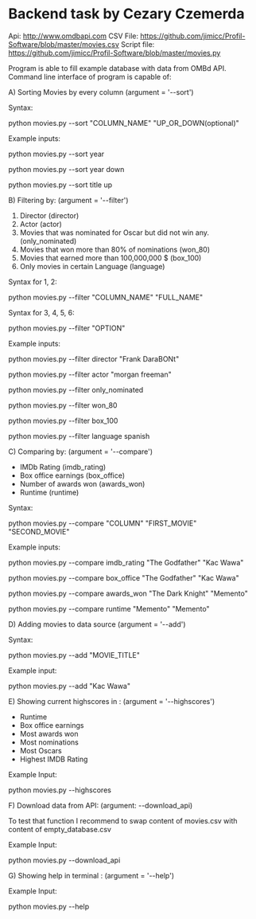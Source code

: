 # Backend task by Cezary Czemerda 

Api: http://www.omdbapi.com
CSV File: https://github.com/jimicc/Profil-Software/blob/master/movies.csv
Script file: https://github.com/jimicc/Profil-Software/blob/master/movies.py

Program is able to fill example database with data from OMBd API. 
Command line interface of program is capable of:

A) Sorting Movies by every column (argument = '--sort')

Syntax:

python movies.py --sort "COLUMN_NAME" "UP_OR_DOWN(optional)"
 
Example inputs:
 
python movies.py --sort year

python movies.py --sort year down

python movies.py --sort title up
 
B) Filtering by: (argument = '--filter')
1. Director (director)
2. Actor (actor)
3. Movies that was nominated  for Oscar but did not win any. (only_nominated)
4. Movies that won more than 80% of nominations (won_80)
5. Movies that earned more than 100,000,000 $ (box_100)
6. Only movies in certain Language (language)

Syntax for 1, 2:

python movies.py --filter "COLUMN_NAME" "FULL_NAME"

Syntax for 3, 4, 5, 6:

python movies.py --filter "OPTION" 
 
Example inputs:
 
python movies.py --filter director "Frank DaraBONt"

python movies.py --filter actor "morgan freeman"

python movies.py --filter only_nominated

python movies.py --filter won_80

python movies.py --filter box_100

python movies.py --filter language spanish
 
C) Comparing by: (argument = '--compare')
- IMDb Rating (imdb_rating)
- Box office earnings (box_office)
- Number of awards won (awards_won)
- Runtime (runtime)

Syntax:

python movies.py --compare "COLUMN" "FIRST_MOVIE" "SECOND_MOVIE" 
 
Example inputs:
 
python movies.py --compare imdb_rating "The Godfather" "Kac Wawa"

python movies.py --compare box_office "The Godfather" "Kac Wawa"

python movies.py --compare awards_won "The Dark Knight" "Memento"

python movies.py --compare runtime "Memento" "Memento"
 
D) Adding movies to data source (argument = '--add')

Syntax:

python movies.py --add "MOVIE_TITLE"

Example input:
 
python movies.py --add "Kac Wawa"
 
E) Showing current highscores in : (argument = '--highscores')
- Runtime
- Box office earnings
- Most awards won
- Most nominations
- Most Oscars
- Highest IMDB Rating
 
Example Input:
 
python movies.py --highscores

F) Download data from API: (argument: --download_api)

To test that function I recommend to swap content of movies.csv with content of empty_database.csv

Example Input:
 
python movies.py --download_api

G) Showing help in terminal : (argument = '--help')
 
Example Input:
 
python movies.py --help
